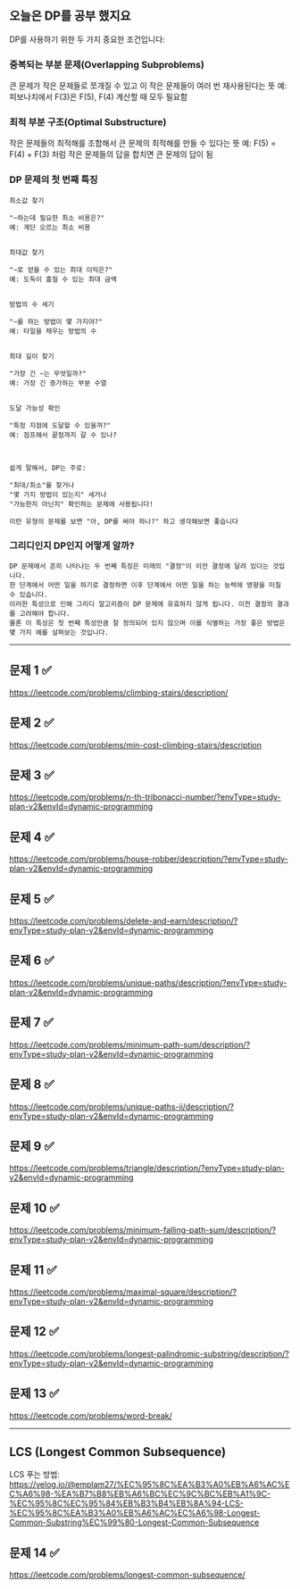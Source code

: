 ## 오늘은 DP를 공부 했지요

DP를 사용하기 위한 두 가지 중요한 조건입니다:

### 중복되는 부분 문제(Overlapping Subproblems)

큰 문제가 작은 문제들로 쪼개질 수 있고
이 작은 문제들이 여러 번 재사용된다는 뜻
예: 피보나치에서 F(3)은 F(5), F(4) 계산할 때 모두 필요함

### 최적 부분 구조(Optimal Substructure)

작은 문제들의 최적해를 조합해서
큰 문제의 최적해를 만들 수 있다는 뜻
예: F(5) = F(4) + F(3) 처럼 작은 문제들의 답을 합치면 큰 문제의 답이 됨

### DP 문제의 첫 번째 특징

```text
최소값 찾기

"~하는데 필요한 최소 비용은?"
예: 계단 오르는 최소 비용


최대값 찾기

"~로 얻을 수 있는 최대 이익은?"
예: 도둑이 훔칠 수 있는 최대 금액


방법의 수 세기

"~를 하는 방법이 몇 가지야?"
예: 타일을 채우는 방법의 수


최대 길이 찾기

"가장 긴 ~는 무엇일까?"
예: 가장 긴 증가하는 부분 수열


도달 가능성 확인

"특정 지점에 도달할 수 있을까?"
예: 점프해서 끝점까지 갈 수 있나?



쉽게 말해서, DP는 주로:

"최대/최소"를 찾거나
"몇 가지 방법이 있는지" 세거나
"가능한지 아닌지" 확인하는 문제에 사용됩니다!

이런 유형의 문제를 보면 "아, DP를 써야 하나?" 하고 생각해보면 좋습니다 
```

### 그리디인지 DP인지 어떻게 알까?

```text
DP 문제에서 흔히 나타나는 두 번째 특징은 미래의 "결정"이 이전 결정에 달려 있다는 것입니다. 
한 단계에서 어떤 일을 하기로 결정하면 이후 단계에서 어떤 일을 하는 능력에 영향을 미칠 수 있습니다. 
이러한 특성으로 인해 그리디 알고리즘이 DP 문제에 유효하지 않게 됩니다. 이전 결정의 결과를 고려해야 합니다. 
물론 이 특성은 첫 번째 특성만큼 잘 정의되어 있지 않으며 이를 식별하는 가장 좋은 방법은 몇 가지 예를 살펴보는 것입니다.
```

---

## 문제 1  ✅

https://leetcode.com/problems/climbing-stairs/description/

## 문제 2  ✅

https://leetcode.com/problems/min-cost-climbing-stairs/description

## 문제 3  ✅

https://leetcode.com/problems/n-th-tribonacci-number/?envType=study-plan-v2&envId=dynamic-programming

## 문제 4  ✅

https://leetcode.com/problems/house-robber/description/?envType=study-plan-v2&envId=dynamic-programming

## 문제 5  ✅

https://leetcode.com/problems/delete-and-earn/description/?envType=study-plan-v2&envId=dynamic-programming

## 문제 6  ✅

https://leetcode.com/problems/unique-paths/description/?envType=study-plan-v2&envId=dynamic-programming

## 문제 7  ✅

https://leetcode.com/problems/minimum-path-sum/description/?envType=study-plan-v2&envId=dynamic-programming

## 문제 8  ✅

https://leetcode.com/problems/unique-paths-ii/description/?envType=study-plan-v2&envId=dynamic-programming

## 문제 9  ✅

https://leetcode.com/problems/triangle/description/?envType=study-plan-v2&envId=dynamic-programming

## 문제 10  ✅

https://leetcode.com/problems/minimum-falling-path-sum/description/?envType=study-plan-v2&envId=dynamic-programming

## 문제 11  ✅

https://leetcode.com/problems/maximal-square/description/?envType=study-plan-v2&envId=dynamic-programming

## 문제 12  ✅

https://leetcode.com/problems/longest-palindromic-substring/description/?envType=study-plan-v2&envId=dynamic-programming

## 문제 13  ✅

https://leetcode.com/problems/word-break/


---

## LCS (Longest Common Subsequence) 

LCS 푸는 방법: https://velog.io/@emplam27/%EC%95%8C%EA%B3%A0%EB%A6%AC%EC%A6%98-%EA%B7%B8%EB%A6%BC%EC%9C%BC%EB%A1%9C-%EC%95%8C%EC%95%84%EB%B3%B4%EB%8A%94-LCS-%EC%95%8C%EA%B3%A0%EB%A6%AC%EC%A6%98-Longest-Common-Substring%EC%99%80-Longest-Common-Subsequence

## 문제 14  ✅

https://leetcode.com/problems/longest-common-subsequence/